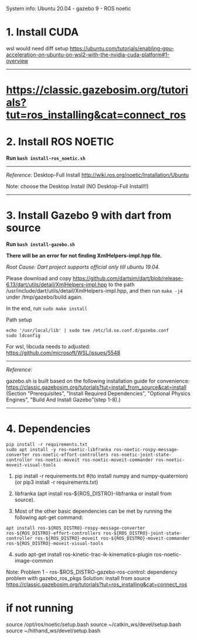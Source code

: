System info: Ubuntu 20.04 - gazebo 9 - ROS noetic
# 1. Install CUDA
wsl would need diff setup
https://ubuntu.com/tutorials/enabling-gpu-acceleration-on-ubuntu-on-wsl2-with-the-nvidia-cuda-platform#1-overview

---
# https://classic.gazebosim.org/tutorials?tut=ros_installing&cat=connect_ros
# 2. Install ROS NOETIC 
**Run `bash install-ros_noetic.sh`**

---
*Reference:*
Desktop-Full Install
http://wiki.ros.org/noetic/Installation/Ubuntu

Note: choose the Desktop Install (NO Desktop-Full Install!!)

---
# 3. Install Gazebo 9 with dart from source
**Run `bash install-gazebo.sh`**

**There will be an error for not finding XmlHelpers-impl.hpp file.**

*Root Cause: Dart project supports official only till ubuntu 19.04.*

Please download and copy https://github.com/dartsim/dart/blob/release-6.13/dart/utils/detail/XmlHelpers-impl.hpp to the path 
/usr/include/dart/utils/detail/XmlHelpers-impl.hpp, and then run 
`make -j4` under /tmp/gazebo/build again.

In the end, run `sudo make install`

Path setup 
```
echo '/usr/local/lib' | sudo tee /etc/ld.so.conf.d/gazebo.conf
sudo ldconfig
```

For wsl, libcuda needs to adjusted: https://github.com/microsoft/WSL/issues/5548

---
*Reference:*

gazebo.sh is built based on the following installation guide for convenience: https://classic.gazebosim.org/tutorials?tut=install_from_source&cat=install
(Section "Prerequisites", "Install Required Dependencies", "Optional Physics Engines", "Build And Install Gazebo"(step 1-8).)

---

# 4. Dependencies
```
pip install -r requirements.txt
sudo apt install -y ros-noetic-libfranka ros-noetic-rospy-message-converter ros-noetic-effort-controllers ros-noetic-joint-state-controller ros-noetic-moveit ros-noetic-moveit-commander ros-noetic-moveit-visual-tools

```

1. pip install -r requirements.txt #(to install numpy and numpy-quaternion) (or pip3 install -r requirements.txt)

2. libfranka (apt install ros-${ROS_DISTRO}-libfranka or install from source).

3. Most of the other basic dependencies can be met by running the following apt-get command:
```
apt install ros-${ROS_DISTRO}-rospy-message-converter ros-${ROS_DISTRO}-effort-controllers ros-${ROS_DISTRO}-joint-state-controller ros-${ROS_DISTRO}-moveit ros-${ROS_DISTRO}-moveit-commander ros-${ROS_DISTRO}-moveit-visual-tools
```
4. sudo apt-get install ros-kinetic-trac-ik-kinematics-plugin
ros-noetic-image-common

Note: 
Problem 1 - ros-$ROS_DISTRO-gazebo-ros-control: 
dependency problem with gazebo_ros_pkgs
Solution: install from source
https://classic.gazebosim.org/tutorials?tut=ros_installing&cat=connect_ros


# if not running 
source /opt/ros/noetic/setup.bash
source ~/catkin_ws/devel/setup.bash
source ~/hithand_ws/devel/setup.bash
